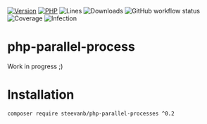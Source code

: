 [![Version](https://img.shields.io/badge/version-0.2.0-blueviolet.svg)](https://github.com/steevanb/php-parallel-processes/tree/0.2.0)
[![PHP](https://img.shields.io/badge/php-^7.4||^8.0-blue.svg)](https://php.net)
![Lines](https://img.shields.io/badge/code%20lines-4,048-blue.svg)
![Downloads](https://poser.pugx.org/steevanb/php-parallel-processes/downloads)
![GitHub workflow status](https://img.shields.io/github/workflow/status/steevanb/php-parallel-processes/CI)
![Coverage](https://img.shields.io/badge/coverage-75%25-success.svg)
![Infection](https://img.shields.io/badge/infection-80%25-success.svg)

# php-parallel-process

Work in progress ;)

# Installation

```
composer require steevanb/php-parallel-processes ^0.2
```
